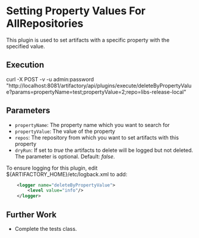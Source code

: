 # Setting Property Values For AllRepositories

This plugin is used to set artifacts with a specific property with the specified value.

Execution
---------

curl -X POST -v -u admin:password "http://localhost:8081/artifactory/api/plugins/execute/deleteByPropertyValue?params=propertyName=test;propertyValue=2;repo=libs-release-local"


Parameters
----------

- `propertyName`: The property name which you want to search for
- `propertyValue`: The value of the property
- `repos`: The repository from which you want to set artifacts with this property
- `dryRun`: If set to *true* the artifacts to delete will be logged but not deleted. The parameter is optional. Default: *false*.

To ensure logging for this plugin, edit ${ARTIFACTORY_HOME}/etc/logback.xml to add:
```xml
    <logger name="deleteByPropertyValue">
        <level value="info"/>
    </logger>
```


Further Work
----------

- Complete the tests class.
